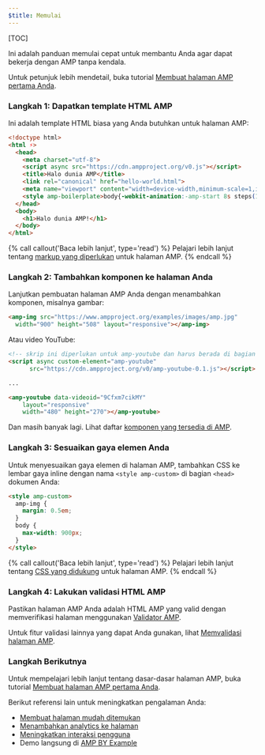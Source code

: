 ```yaml
---
$title: Memulai
---
```

[TOC]

Ini adalah panduan memulai cepat untuk membantu Anda agar dapat bekerja dengan AMP tanpa kendala.

Untuk petunjuk lebih mendetail, buka tutorial [Membuat halaman AMP pertama Anda](/id/docs/fundamentals/create.html).

### Langkah 1: Dapatkan template HTML AMP

Ini adalah template HTML biasa yang Anda butuhkan untuk halaman AMP:

```html
<!doctype html>
<html ⚡>
  <head>
    <meta charset="utf-8">
    <script async src="https://cdn.ampproject.org/v0.js"></script>
    <title>Halo dunia AMP</title>
    <link rel="canonical" href="hello-world.html">
    <meta name="viewport" content="width=device-width,minimum-scale=1,initial-scale=1">
    <style amp-boilerplate>body{-webkit-animation:-amp-start 8s steps(1,end) 0s 1 normal both;-moz-animation:-amp-start 8s steps(1,end) 0s 1 normal both;-ms-animation:-amp-start 8s steps(1,end) 0s 1 normal both;animation:-amp-start 8s steps(1,end) 0s 1 normal both}@-webkit-keyframes -amp-start{from{visibility:hidden}to{visibility:visible}}@-moz-keyframes -amp-start{from{visibility:hidden}to{visibility:visible}}@-ms-keyframes -amp-start{from{visibility:hidden}to{visibility:visible}}@-o-keyframes -amp-start{from{visibility:hidden}to{visibility:visible}}@keyframes -amp-start{from{visibility:hidden}to{visibility:visible}}</style><noscript><style amp-boilerplate>body{-webkit-animation:none;-moz-animation:none;-ms-animation:none;animation:none}</style></noscript>
  </head>
  <body>
    <h1>Halo dunia AMP!</h1>
  </body>
</html>
```

{% call callout('Baca lebih lanjut', type='read') %}
Pelajari lebih lanjut tentang [markup yang diperlukan](/id/docs/fundamentals/spec.html#required-markup) untuk halaman AMP.
{% endcall %}

### Langkah 2: Tambahkan komponen ke halaman Anda

Lanjutkan pembuatan halaman AMP Anda dengan menambahkan komponen, misalnya gambar:

```html
<amp-img src="https://www.ampproject.org/examples/images/amp.jpg"
  width="900" height="508" layout="responsive"></amp-img>
```

Atau video YouTube:

```html
<!-- skrip ini diperlukan untuk amp-youtube dan harus berada di bagian <head>  -->
<script async custom-element="amp-youtube"
      src="https://cdn.ampproject.org/v0/amp-youtube-0.1.js"></script>

...

<amp-youtube data-videoid="9Cfxm7cikMY"
    layout="responsive"
    width="480" height="270"></amp-youtube>
```

Dan masih banyak lagi. Lihat daftar [komponen yang tersedia di AMP](/id/docs/reference/components.html).

### Langkah 3: Sesuaikan gaya elemen Anda

Untuk menyesuaikan gaya elemen di halaman AMP, tambahkan CSS ke lembar gaya inline dengan nama `<style amp-custom>` di bagian `<head>` dokumen Anda:

```html
<style amp-custom>
  amp-img {
    margin: 0.5em;
  }
  body {
    max-width: 900px;
  }
</style>
```

{% call callout('Baca lebih lanjut', type='read') %}
Pelajari lebih lanjut tentang [CSS yang didukung](/id/docs/design/responsive/style_pages.html) untuk halaman AMP.
{% endcall %}

### Langkah 4: Lakukan validasi HTML AMP

Pastikan halaman AMP Anda adalah HTML AMP yang valid dengan memverifikasi halaman menggunakan [Validator AMP](https://validator.ampproject.org/).

Untuk fitur validasi lainnya yang dapat Anda gunakan, lihat [Memvalidasi halaman AMP](/id/docs/fundamentals/validate.html).

### Langkah Berikutnya

Untuk mempelajari lebih lanjut tentang dasar-dasar halaman AMP, buka tutorial [Membuat halaman AMP pertama Anda](/id/docs/fundamentals/create.html).

Berikut referensi lain untuk meningkatkan pengalaman Anda:

* [Membuat halaman mudah ditemukan](/id/docs/fundamentals/discovery.html)
* [Menambahkan analytics ke halaman](/id/docs/analytics/analytics_amp.html)
* [Meningkatkan interaksi pengguna](/id/docs/fundamentals/engagement.html)
* Demo langsung di [AMP BY Example](https://ampbyexample.com/)
 
 
